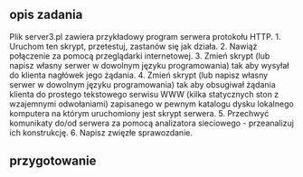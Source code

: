 ## opis zadania
Plik server3.pl zawiera przykładowy program serwera protokołu HTTP. 
    1.  Uruchom ten skrypt, przetestuj, zastanów się jak działa.
    2.  Nawiąż połączenie za pomocą przeglądarki internetowej.
    3.  Zmień skrypt (lub napisz własny serwer w dowolnym języku programowania) tak aby wysyłał do klienta nagłówek jego żądania.
    4.  Zmień skrypt (lub napisz własny serwer w dowolnym języku programowania) tak aby obsugiwał żądania klienta do prostego tekstowego serwisu WWW (kilka statycznych ston z wzajemnymi odwołaniami) zapisanego w pewnym katalogu dysku lokalnego komputera na którym uruchomiony jest skrypt serwera.
    5.  Przechwyć komunikaty do/od serwera za pomocą analizatora sieciowego - przeanalizuj ich konstrukcję.
    6.  Napisz zwięzłe sprawozdanie.
    
## przygotowanie
